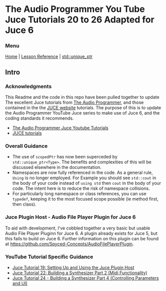 # The Audio Programmer You Tube Juce Tutorials 20 to 26 Adapted for Juce 6

### Menu

[Home](/README.md) | [Lesson Reference](/docs/lesson-reference/Lessons.md) | [std::unique_ptr](/docs/std-unique-ptr.md)

## Intro

### Acknowledgments

This Readme and the code in this repo have been pulled together to update The excellent Juce tutorials 
from [The Audio Programmer](https://theaudioprogrammer.com/), and those contained in the the [JUCE website](https://juce.com/) tutorials.  The purpose of this
is to update the Audio Programmer YouTube Juce series to make use of Juce 6, and the coding standards
it recommends.  

- [The Audio Programmer Juce Youtube Tutorials](https://www.youtube.com/playlist?list=PLLgJJsrdwhPxa6-02-CeHW8ocwSwl2jnu)
- [JUCE tutorials](https://docs.juce.com/learn/tutorials)

### Overall Guidance

-  The use of ```scopedPtr``` has now been superceded by ```std::unique_ptr<Type>```.  The benefits and complexities of this will be discussed elsewhere in the documentation.
-  Namespaces are now fully referenced in the code.  As a general rule, ```Using``` is no longer employed.  For Example you should see ```std::cout``` in the body of your code instead of ```using std``` then ```cout``` in the body of your code.  The intent here is to reduce the risk of namespace collisions.
-  For particularly long namespace or class references, you can use ```typedef```, keeping it to the most focused scope possible
(ie method first, then class).  

### Juce Plugin Host - Audio File Player Plugin for Juce 6

To aid with development, I've cobbled together a very basic but usable Audio File Player Pluginn for Juce 6.  A plugin already exists for Juce 5, but this fails to build on Juce 6.  Further information on this plugin can be found at https://github.com/Spyced-Concepts/AudioFilePlayerPlugin.

### YouTube Tutorial Specific Guidance

 - [Juce Tutorial 19:  Setting Up and Using the Juce Plugin Host](https://github.com/Spyced-Concepts/AudioFilePlayerPlugin)
 - [Juce Tutorial 22:  Building a Synthesizer Part 2 (Midi Functionality)](/docs/lesson-reference/juce-tutorial-22.md)
 - [Juce Tutorial 24 - Building a Synthesizer Part 4 (Controlling Parameters and UI)](docs/lesson-reference/juce-tutorial-24.md)



